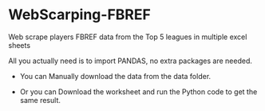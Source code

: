 # WebScarping-FBREF
Web scrape players FBREF data from the Top 5 leagues in multiple excel sheets

All you actually need is to import PANDAS, no extra packages are needed.

- You can Manually download the data from the data folder.

- Or you can Download the worksheet and run the Python code to get the same result.
